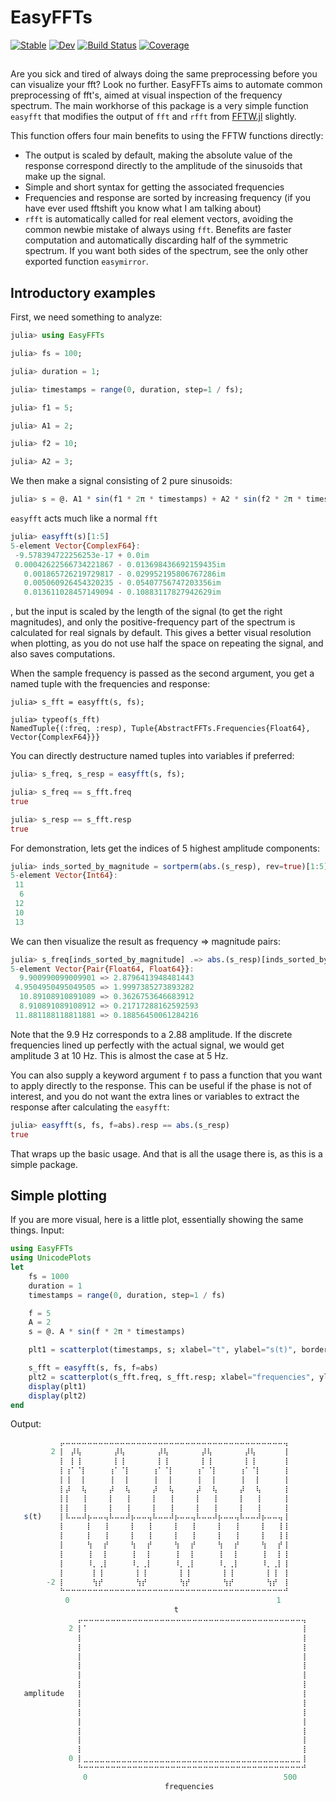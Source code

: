 # EasyFFTs

[![Stable](https://img.shields.io/badge/docs-stable-blue.svg)](https://KronosTheLate.github.io/EasyFFTs.jl/stable/)
[![Dev](https://img.shields.io/badge/docs-dev-blue.svg)](https://KronosTheLate.github.io/EasyFFTs.jl/dev/)
[![Build Status](https://github.com/KronosTheLate/EasyFFTs.jl/actions/workflows/CI.yml/badge.svg?branch=main)](https://github.com/KronosTheLate/EasyFFTs.jl/actions/workflows/CI.yml?query=branch%3Amain)
[![Coverage](https://codecov.io/gh/KronosTheLate/EasyFFTs.jl/branch/main/graph/badge.svg)](https://codecov.io/gh/KronosTheLate/EasyFFTs.jl)

##
Are you sick and tired of always doing the same preprocessing before you can visualize your fft? Look no further. EasyFFTs aims to automate common preprocessing of fft's, aimed at visual inspection of the frequency spectrum. The main workhorse of this package is a very simple function `easyfft` that modifies the output of `fft` and `rfft` from [FFTW.jl](https://github.com/JuliaMath/FFTW.jl) slightly.  

This function offers four main benefits to using the FFTW functions directly:
- The output is scaled by default, making the absolute value of the response 
correspond directly to the amplitude of the sinusoids that make up the signal.
- Simple and short syntax for getting the associated frequencies
- Frequencies and response are sorted by increasing frequency (if you have ever used fftshift you know what I am talking about)
- `rfft` is automatically called for real element vectors, avoiding 
the common newbie mistake of always using `fft`. Benefits are faster computation 
and automatically discarding half of the symmetric spectrum. If you want both 
sides of the spectrum, see the only other exported function `easymirror`.

## Introductory examples
First, we need something to analyze:
```julia
julia> using EasyFFTs

julia> fs = 100;

julia> duration = 1;

julia> timestamps = range(0, duration, step=1 / fs);

julia> f1 = 5;

julia> A1 = 2;

julia> f2 = 10;

julia> A2 = 3;
```

We then make a signal consisting of 2 pure sinusoids:
```julia
julia> s = @. A1 * sin(f1 * 2π * timestamps) + A2 * sin(f2 * 2π * timestamps);
```

`easyfft` acts much like a normal `fft`
```julia
julia> easyfft(s)[1:5]
5-element Vector{ComplexF64}:
 -9.578394722256253e-17 + 0.0im
 0.00042622566734221867 - 0.013698436692159435im
   0.001865726219729817 - 0.029952195806767286im
   0.005060926454320235 - 0.05407756747203356im
   0.013611028457149094 - 0.10883117827942629im
```
, but the input is scaled by the length of the signal (to get the right magnitudes), and 
only the positive-frequency part of the spectrum is calculated for real signals by default. This gives a better visual 
resolution when plotting, as you do not use half the space on repeating the signal, and also saves computations.

When the sample frequency is passed as the second argument, you get a named tuple with the frequencies and response:
```
julia> s_fft = easyfft(s, fs);

julia> typeof(s_fft)
NamedTuple{(:freq, :resp), Tuple{AbstractFFTs.Frequencies{Float64}, Vector{ComplexF64}}}
```

You can directly destructure named tuples into variables if preferred:
```julia
julia> s_freq, s_resp = easyfft(s, fs); 

julia> s_freq == s_fft.freq
true

julia> s_resp == s_fft.resp
true
```

For demonstration, lets get the indices of 5 highest amplitude components:
```julia
julia> inds_sorted_by_magnitude = sortperm(abs.(s_resp), rev=true)[1:5]
5-element Vector{Int64}:
 11
  6
 12
 10
 13
```

We can then visualize the result as frequency => magnitude pairs:
```julia
julia> s_freq[inds_sorted_by_magnitude] .=> abs.(s_resp)[inds_sorted_by_magnitude]
5-element Vector{Pair{Float64, Float64}}:
  9.900990099009901 => 2.8796413948481443
 4.9504950495049505 => 1.9997385273893282
  10.89108910891089 => 0.3626753646683912
  8.910891089108912 => 0.21717288162592593
 11.881188118811881 => 0.18856450061284216
```

Note that the 9.9 Hz corresponds to a 2.88 amplitude. If the discrete 
frequencies lined up perfectly with the actual signal, we would get amplitude 3 at 10 Hz.
This is almost the case at 5 Hz.

You can also supply a keyword argument `f` to pass a function that you 
want to apply directly to the response. This can be useful if the phase is 
not of interest, and you do not want the extra lines or variables to 
extract the response after calculating the `easyfft`:
```julia
julia> easyfft(s, fs, f=abs).resp == abs.(s_resp)
true
```
That wraps up the basic usage. And that is all the usage there is, as this is a simple package.

## Simple plotting
If you are more visual, here is a little plot, essentially showing the same things. Input:
```julia
using EasyFFTs
using UnicodePlots
let
    fs = 1000
    duration = 1
    timestamps = range(0, duration, step=1 / fs)

    f = 5
    A = 2
    s = @. A * sin(f * 2π * timestamps)

    plt1 = scatterplot(timestamps, s; xlabel="t", ylabel="s(t)", border=:dotted)

    s_fft = easyfft(s, fs, f=abs)
    plt2 = scatterplot(s_fft.freq, s_fft.resp; xlabel="frequencies", ylabel="amplitude", border=:dotted)
    display(plt1)
    display(plt2)
end
```
Output:
```julia
           ⡤⠤⠤⠤⠤⠤⠤⠤⠤⠤⠤⠤⠤⠤⠤⠤⠤⠤⠤⠤⠤⠤⠤⠤⠤⠤⠤⠤⠤⠤⠤⠤⠤⠤⠤⠤⠤⠤⠤⠤⠤⢤ 
         2 ⡇⠀⡼⢧⠀⠀⠀⠀⠀⠀⡼⢧⠀⠀⠀⠀⠀⠀⡼⢧⠀⠀⠀⠀⠀⠀⡼⢧⠀⠀⠀⠀⠀⠀⡼⢧⠀⠀⠀⠀⠀⢸ 
           ⡇⠀⡇⢸⠀⠀⠀⠀⠀⠀⡇⢸⠀⠀⠀⠀⠀⠀⡇⢸⠀⠀⠀⠀⠀⠀⡇⢸⠀⠀⠀⠀⠀⠀⡇⢸⠀⠀⠀⠀⠀⢸ 
           ⡇⢰⠁⠈⡇⠀⠀⠀⠀⢰⠁⠈⡇⠀⠀⠀⠀⢰⠁⠈⡇⠀⠀⠀⠀⢰⠁⠈⡇⠀⠀⠀⠀⢰⠁⠈⡇⠀⠀⠀⠀⢸ 
           ⡇⢸⠀⠀⡇⠀⠀⠀⠀⢸⠀⠀⡇⠀⠀⠀⠀⢸⠀⠀⡇⠀⠀⠀⠀⢸⠀⠀⡇⠀⠀⠀⠀⢸⠀⠀⡇⠀⠀⠀⠀⢸ 
           ⡇⡼⠀⠀⢧⠀⠀⠀⠀⡼⠀⠀⢧⠀⠀⠀⠀⡼⠀⠀⢧⠀⠀⠀⠀⡼⠀⠀⢧⠀⠀⠀⠀⡼⠀⠀⢧⠀⠀⠀⠀⢸ 
           ⡇⡇⠀⠀⢸⠀⠀⠀⠀⡇⠀⠀⢸⠀⠀⠀⠀⡇⠀⠀⢸⠀⠀⠀⠀⡇⠀⠀⢸⠀⠀⠀⠀⡇⠀⠀⢸⠀⠀⠀⠀⢸ 
           ⡇⡇⠀⠀⢸⠀⠀⠀⠀⡇⠀⠀⢸⠀⠀⠀⠀⡇⠀⠀⢸⠀⠀⠀⠀⡇⠀⠀⢸⠀⠀⠀⠀⡇⠀⠀⢸⠀⠀⠀⠀⢸ 
   s(t)    ⡇⠧⠤⠤⠼⡦⠤⠤⢤⠧⠤⠤⠼⡦⠤⠤⢤⠧⠤⠤⠼⡦⠤⠤⢤⠧⠤⠤⠼⡦⠤⠤⢤⠧⠤⠤⠼⡦⠤⠤⢤⢸ 
           ⡇⠀⠀⠀⠀⡇⠀⠀⢸⠀⠀⠀⠀⡇⠀⠀⢸⠀⠀⠀⠀⡇⠀⠀⢸⠀⠀⠀⠀⡇⠀⠀⢸⠀⠀⠀⠀⡇⠀⠀⢸⢸ 
           ⡇⠀⠀⠀⠀⡇⠀⠀⢸⠀⠀⠀⠀⡇⠀⠀⢸⠀⠀⠀⠀⡇⠀⠀⢸⠀⠀⠀⠀⡇⠀⠀⢸⠀⠀⠀⠀⡇⠀⠀⢸⢸ 
           ⡇⠀⠀⠀⠀⢳⠀⠀⡞⠀⠀⠀⠀⢳⠀⠀⡞⠀⠀⠀⠀⢳⠀⠀⡞⠀⠀⠀⠀⢳⠀⠀⡞⠀⠀⠀⠀⢳⠀⠀⡞⢸ 
           ⡇⠀⠀⠀⠀⢸⠀⠀⡇⠀⠀⠀⠀⢸⠀⠀⡇⠀⠀⠀⠀⢸⠀⠀⡇⠀⠀⠀⠀⢸⠀⠀⡇⠀⠀⠀⠀⢸⠀⠀⡇⢸ 
           ⡇⠀⠀⠀⠀⠸⡀⢀⡇⠀⠀⠀⠀⠸⡀⢀⡇⠀⠀⠀⠀⠸⡀⢀⡇⠀⠀⠀⠀⠸⡀⢀⡇⠀⠀⠀⠀⠸⡀⢀⡇⢸ 
           ⡇⠀⠀⠀⠀⠀⡇⢸⠀⠀⠀⠀⠀⠀⡇⢸⠀⠀⠀⠀⠀⠀⡇⢸⠀⠀⠀⠀⠀⠀⡇⢸⠀⠀⠀⠀⠀⠀⡇⢸⠀⢸ 
        -2 ⡇⠀⠀⠀⠀⠀⢳⡞⠀⠀⠀⠀⠀⠀⢳⡞⠀⠀⠀⠀⠀⠀⢳⡞⠀⠀⠀⠀⠀⠀⢳⡞⠀⠀⠀⠀⠀⠀⢳⡞⠀⢸ 
           ⠓⠒⠒⠒⠒⠒⠒⠒⠒⠒⠒⠒⠒⠒⠒⠒⠒⠒⠒⠒⠒⠒⠒⠒⠒⠒⠒⠒⠒⠒⠒⠒⠒⠒⠒⠒⠒⠒⠒⠒⠒⠚ 
           ⠀0⠀⠀⠀⠀⠀⠀⠀⠀⠀⠀⠀⠀⠀⠀⠀⠀⠀⠀⠀⠀⠀⠀⠀⠀⠀⠀⠀⠀⠀⠀⠀⠀⠀⠀⠀⠀⠀⠀1⠀ 
           ⠀⠀⠀⠀⠀⠀⠀⠀⠀⠀⠀⠀⠀⠀⠀⠀⠀⠀⠀⠀⠀t⠀⠀⠀⠀⠀⠀⠀⠀⠀⠀⠀⠀⠀⠀⠀⠀⠀⠀⠀⠀ 
               ⡤⠤⠤⠤⠤⠤⠤⠤⠤⠤⠤⠤⠤⠤⠤⠤⠤⠤⠤⠤⠤⠤⠤⠤⠤⠤⠤⠤⠤⠤⠤⠤⠤⠤⠤⠤⠤⠤⠤⠤⠤⢤ 
             2 ⡇⠁⠀⠀⠀⠀⠀⠀⠀⠀⠀⠀⠀⠀⠀⠀⠀⠀⠀⠀⠀⠀⠀⠀⠀⠀⠀⠀⠀⠀⠀⠀⠀⠀⠀⠀⠀⠀⠀⠀⠀⢸ 
               ⡇⠀⠀⠀⠀⠀⠀⠀⠀⠀⠀⠀⠀⠀⠀⠀⠀⠀⠀⠀⠀⠀⠀⠀⠀⠀⠀⠀⠀⠀⠀⠀⠀⠀⠀⠀⠀⠀⠀⠀⠀⢸ 
               ⡇⠀⠀⠀⠀⠀⠀⠀⠀⠀⠀⠀⠀⠀⠀⠀⠀⠀⠀⠀⠀⠀⠀⠀⠀⠀⠀⠀⠀⠀⠀⠀⠀⠀⠀⠀⠀⠀⠀⠀⠀⢸ 
               ⡇⠀⠀⠀⠀⠀⠀⠀⠀⠀⠀⠀⠀⠀⠀⠀⠀⠀⠀⠀⠀⠀⠀⠀⠀⠀⠀⠀⠀⠀⠀⠀⠀⠀⠀⠀⠀⠀⠀⠀⠀⢸ 
               ⡇⠀⠀⠀⠀⠀⠀⠀⠀⠀⠀⠀⠀⠀⠀⠀⠀⠀⠀⠀⠀⠀⠀⠀⠀⠀⠀⠀⠀⠀⠀⠀⠀⠀⠀⠀⠀⠀⠀⠀⠀⢸ 
               ⡇⠀⠀⠀⠀⠀⠀⠀⠀⠀⠀⠀⠀⠀⠀⠀⠀⠀⠀⠀⠀⠀⠀⠀⠀⠀⠀⠀⠀⠀⠀⠀⠀⠀⠀⠀⠀⠀⠀⠀⠀⢸ 
               ⡇⠀⠀⠀⠀⠀⠀⠀⠀⠀⠀⠀⠀⠀⠀⠀⠀⠀⠀⠀⠀⠀⠀⠀⠀⠀⠀⠀⠀⠀⠀⠀⠀⠀⠀⠀⠀⠀⠀⠀⠀⢸ 
   amplitude   ⡇⠀⠀⠀⠀⠀⠀⠀⠀⠀⠀⠀⠀⠀⠀⠀⠀⠀⠀⠀⠀⠀⠀⠀⠀⠀⠀⠀⠀⠀⠀⠀⠀⠀⠀⠀⠀⠀⠀⠀⠀⢸ 
               ⡇⠀⠀⠀⠀⠀⠀⠀⠀⠀⠀⠀⠀⠀⠀⠀⠀⠀⠀⠀⠀⠀⠀⠀⠀⠀⠀⠀⠀⠀⠀⠀⠀⠀⠀⠀⠀⠀⠀⠀⠀⢸ 
               ⡇⠀⠀⠀⠀⠀⠀⠀⠀⠀⠀⠀⠀⠀⠀⠀⠀⠀⠀⠀⠀⠀⠀⠀⠀⠀⠀⠀⠀⠀⠀⠀⠀⠀⠀⠀⠀⠀⠀⠀⠀⢸ 
               ⡇⠀⠀⠀⠀⠀⠀⠀⠀⠀⠀⠀⠀⠀⠀⠀⠀⠀⠀⠀⠀⠀⠀⠀⠀⠀⠀⠀⠀⠀⠀⠀⠀⠀⠀⠀⠀⠀⠀⠀⠀⢸ 
               ⡇⠀⠀⠀⠀⠀⠀⠀⠀⠀⠀⠀⠀⠀⠀⠀⠀⠀⠀⠀⠀⠀⠀⠀⠀⠀⠀⠀⠀⠀⠀⠀⠀⠀⠀⠀⠀⠀⠀⠀⠀⢸ 
               ⡇⠀⠀⠀⠀⠀⠀⠀⠀⠀⠀⠀⠀⠀⠀⠀⠀⠀⠀⠀⠀⠀⠀⠀⠀⠀⠀⠀⠀⠀⠀⠀⠀⠀⠀⠀⠀⠀⠀⠀⠀⢸ 
               ⡇⠀⠀⠀⠀⠀⠀⠀⠀⠀⠀⠀⠀⠀⠀⠀⠀⠀⠀⠀⠀⠀⠀⠀⠀⠀⠀⠀⠀⠀⠀⠀⠀⠀⠀⠀⠀⠀⠀⠀⠀⢸ 
             0 ⡇⣀⣀⣀⣀⣀⣀⣀⣀⣀⣀⣀⣀⣀⣀⣀⣀⣀⣀⣀⣀⣀⣀⣀⣀⣀⣀⣀⣀⣀⣀⣀⣀⣀⣀⣀⣀⣀⣀⣀⣀⢸ 
               ⠓⠒⠒⠒⠒⠒⠒⠒⠒⠒⠒⠒⠒⠒⠒⠒⠒⠒⠒⠒⠒⠒⠒⠒⠒⠒⠒⠒⠒⠒⠒⠒⠒⠒⠒⠒⠒⠒⠒⠒⠒⠚ 
               ⠀0⠀⠀⠀⠀⠀⠀⠀⠀⠀⠀⠀⠀⠀⠀⠀⠀⠀⠀⠀⠀⠀⠀⠀⠀⠀⠀⠀⠀⠀⠀⠀⠀⠀⠀⠀⠀500⠀ 
               ⠀⠀⠀⠀⠀⠀⠀⠀⠀⠀⠀⠀⠀⠀⠀⠀frequencies⠀⠀⠀⠀⠀⠀⠀⠀⠀⠀⠀⠀⠀⠀⠀ 
```
